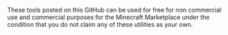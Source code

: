 These tools posted on this GitHub can be used for free for non commercial use and commercial purposes for the Minecraft Marketplace under the condition that you do not claim any of these utilities as your own.
